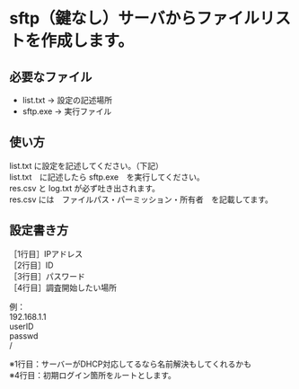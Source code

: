 # sftp（鍵なし）サーバからファイルリストを作成します。
## 必要なファイル

- list.txt -> 設定の記述場所
- sftp.exe -> 実行ファイル

## 使い方
list.txt に設定を記述してください。（下記）  
list.txt　に記述したら sftp.exe　を実行してください。  
res.csv と log.txt が必ず吐き出されます。  
res.csv には　ファイルパス・パーミッション・所有者　を記載してます。  
## 設定書き方
［1行目］IPアドレス  
［2行目］ID  
［3行目］パスワード  
［4行目］調査開始したい場所  

例：  
192.168.1.1  
userID  
passwd  
/  

※1行目：サーバーがDHCP対応してるなら名前解決もしてくれるかも  
※4行目：初期ログイン箇所をルートとします。
